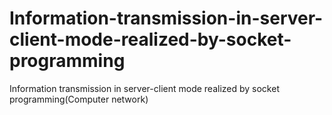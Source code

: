 # Information-transmission-in-server-client-mode-realized-by-socket-programming
Information transmission in server-client mode realized by socket programming(Computer network)
